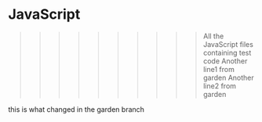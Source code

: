 # JavaScript
>>>>>> > > > > All the JavaScript files containing test code 
Another line1 from garden
Another line2 from garden

this is what changed in the garden branch
